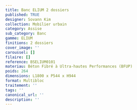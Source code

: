 ```yaml
---
title: Banc ELIUM 2 dossiers 
published: TRUE
designer: Sovann Kim
collection: Mobilier urbain
category: Assise
sub_category: Banc
gamme: ELIUM
finitions: 2 dossiers
cover_image: ''
caroussel: []
filaire: []
reference: BSELIUM0101
materiau: Béton Fibré à Ultra-hautes Performances (BFUP)
poids: 264
dimensions: L1800 x P544 x H944
format: Multibloc
traitement: ''
tags: ''
canonical_url: ''
description: ''
---
```

